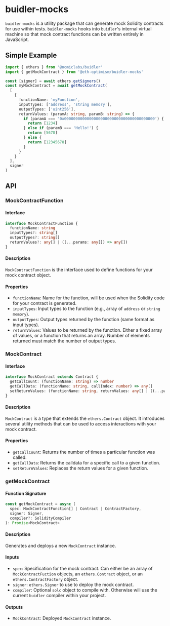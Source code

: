 # buidler-mocks
`buidler-mocks` is a utility package that can generate mock Solidity contracts for use within tests. `buidler-mocks` hooks into `buidler`'s internal virtual machine so that mock contract functions can be written entirely in JavaScript.

## Simple Example
```typescript
import { ethers } from '@nomiclabs/buidler'
import { getMockContract } from '@eth-optimism/buidler-mocks'

const [signer] = await ethers.getSigners()
const myMockContract = await getMockContract(
  [
    {
      functionName: 'myFunction',
      inputTypes: ['address', 'string memory'],
      outputTypes: ['uint256'],
      returnValues: (paramA: string, paramB: string) => {
        if (paramA === '0x0000000000000000000000000000000000000000') {
          return [1234]
        } else if (paramB === 'Hello!') {
          return [5678]
        } else {
          return [12345678]
        }
      }
    }
  ],
  signer
)
```

## API
### MockContractFunction
#### Interface
```typescript
interface MockContractFunction {
  functionName: string
  inputTypes?: string[]
  outputTypes?: string[]
  returnValues?: any[] | ((...params: any[]) => any[])
}
```

#### Description
`MockContractFunction` is the interface used to define functions for your mock contract object.

#### Properties
* `functionName`: Name for the function, will be used when the Solidity code for your contract is generated.
* `inputTypes`: Input types to the function (e.g., array of `address` or `string memory`).
* `outputTypes`: Output types returned by the function (same format as input types).
* `returnValues`: Values to be returned by the function. Either a fixed array of values, or a function that returns an array. Number of elements returned must match the number of output types.

### MockContract
#### Interface
```typescript
interface MockContract extends Contract {
  getCallCount: (functionName: string) => number
  getCallData: (functionName: string, callIndex: number) => any[]
  setReturnValues: (functionName: string, returnValues: any[] | ((...params: any[]) => any[])) => void
}
```

#### Description
`MockContract` is a type that extends the `ethers.Contract` object. It introduces several utility methods that can be used to access interactions with your mock contract.

#### Properties
* `getCallCount`: Returns the number of times a particular function was called.
* `getCallData`: Returns the calldata for a specific call to a given function.
* `setReturnValues`: Replaces the return values for a given function.

### getMockContract
#### Function Signature
```typescript
const getMockContract = async (
  spec: MockContractFunction[] | Contract | ContractFactory,
  signer: Signer,
  compiler?: SolidityCompiler
): Promise<MockContract>
```

#### Description
Generates and deploys a new `MockContract` instance.

#### Inputs
* `spec`: Specification for the mock contract. Can either be an array of `MockContractFuction` objects, an `ethers.Contract` object, or an `ethers.ContractFactory` object.
* `signer`: `ethers.Signer` to use to deploy the mock contract.
* `compiler`: Optional `solc` object to compile with. Otherwise will use the current `buidler` compiler within your project.

#### Outputs
* `MockContract`: Deployed `MockContract` instance.
